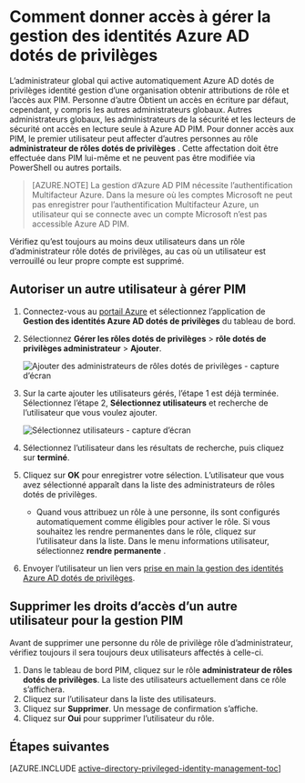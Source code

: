 <properties
   pageTitle="Comment donner accès à PIM | Microsoft Azure"
   description="Découvrez comment ajouter des rôles aux utilisateurs avec l’extension Azure Active Directory dotés de privilèges gestion des identités afin qu’ils peuvent gérer PIM."
   services="active-directory"
   documentationCenter=""
   authors="kgremban"
   manager="femila"
   editor=""/>

<tags
   ms.service="active-directory"
   ms.devlang="na"
   ms.topic="article"
   ms.tgt_pltfrm="na"
   ms.workload="identity"
   ms.date="09/22/2016"
   ms.author="kgremban"/>

# <a name="how-to-give-access-to-manage-azure-ad-privileged-identity-management"></a>Comment donner accès à gérer la gestion des identités Azure AD dotés de privilèges

L’administrateur global qui active automatiquement Azure AD dotés de privilèges identité gestion d’une organisation obtenir attributions de rôle et l’accès aux PIM. Personne d’autre Obtient un accès en écriture par défaut, cependant, y compris les autres administrateurs globaux. Autres administrateurs globaux, les administrateurs de la sécurité et les lecteurs de sécurité ont accès en lecture seule à Azure AD PIM. Pour donner accès aux PIM, le premier utilisateur peut affecter d’autres personnes au rôle **administrateur de rôles dotés de privilèges** . Cette affectation doit être effectuée dans PIM lui-même et ne peuvent pas être modifiée via PowerShell ou autres portails.

> [AZURE.NOTE] La gestion d’Azure AD PIM nécessite l’authentification Multifacteur Azure. Dans la mesure où les comptes Microsoft ne peut pas enregistrer pour l’authentification Multifacteur Azure, un utilisateur qui se connecte avec un compte Microsoft n’est pas accessible Azure AD PIM.

Vérifiez qu’est toujours au moins deux utilisateurs dans un rôle d’administrateur rôle dotés de privilèges, au cas où un utilisateur est verrouillé ou leur propre compte est supprimé.

## <a name="give-another-user-access-to-manage-pim"></a>Autoriser un autre utilisateur à gérer PIM

1. Connectez-vous au [portail Azure](https://portal.azure.com/) et sélectionnez l’application de **Gestion des identités Azure AD dotés de privilèges** du tableau de bord.
2. Sélectionnez **Gérer les rôles dotés de privilèges** > **rôle dotés de privilèges administrateur** > **Ajouter**.

    ![Ajouter des administrateurs de rôles dotés de privilèges - capture d’écran][1]

4. Sur la carte ajouter les utilisateurs gérés, l’étape 1 est déjà terminée. Sélectionnez l’étape 2, **Sélectionnez utilisateurs** et recherche de l’utilisateur que vous voulez ajouter.

    ![Sélectionnez utilisateurs - capture d’écran][2]

6. Sélectionnez l’utilisateur dans les résultats de recherche, puis cliquez sur **terminé**.
7. Cliquez sur **OK** pour enregistrer votre sélection. L’utilisateur que vous avez sélectionné apparaît dans la liste des administrateurs de rôles dotés de privilèges.

    - Quand vous attribuez un rôle à une personne, ils sont configurés automatiquement comme éligibles pour activer le rôle. Si vous souhaitez les rendre permanentes dans le rôle, cliquez sur l’utilisateur dans la liste. Dans le menu informations utilisateur, sélectionnez **rendre permanente** .

8. Envoyer l’utilisateur un lien vers [prise en main la gestion des identités Azure AD dotés de privilèges](active-directory-privileged-identity-management-getting-started.md).


## <a name="remove-another-users-access-rights-for-managing-pim"></a>Supprimer les droits d’accès d’un autre utilisateur pour la gestion PIM

Avant de supprimer une personne du rôle de privilège rôle d’administrateur, vérifiez toujours il sera toujours deux utilisateurs affectés à celle-ci.

1. Dans le tableau de bord PIM, cliquez sur le rôle **administrateur de rôles dotés de privilèges**.  La liste des utilisateurs actuellement dans ce rôle s’affichera.
2. Cliquez sur l’utilisateur dans la liste des utilisateurs.
3. Cliquez sur **Supprimer**.  Un message de confirmation s’affiche.
4. Cliquez sur **Oui** pour supprimer l’utilisateur du rôle.

<!--Every topic should have next steps and links to the next logical set of content to keep the customer engaged-->
## <a name="next-steps"></a>Étapes suivantes
[AZURE.INCLUDE [active-directory-privileged-identity-management-toc](../../includes/active-directory-privileged-identity-management-toc.md)]

<!--Image references-->

[1]: ./media/active-directory-privileged-identity-management-how-to-give-access-to-pim/PIM_add_PRA.png
[2]: ./media/active-directory-privileged-identity-management-how-to-give-access-to-pim/PIM_select_users.png
